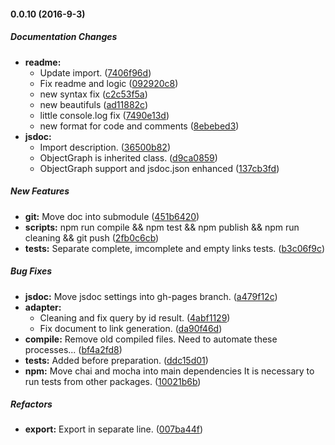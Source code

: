 #### 0.0.10 (2016-9-3)

##### Documentation Changes

* **readme:**
  * Update import. ([7406f96d](https://github.com/AncientSouls/Graph/commit/7406f96d96769feb63a6a45d3fc064ae1bd247af))
  * Fix readme and logic ([092920c8](https://github.com/AncientSouls/Graph/commit/092920c8e004773996a4bfb4350b256d66d7f145))
  * new syntax fix ([c2c53f5a](https://github.com/AncientSouls/Graph/commit/c2c53f5ac16b21f1d35906aef9ffe9dae8e2f3e5))
  * new beautifuls ([ad11882c](https://github.com/AncientSouls/Graph/commit/ad11882c9ecd4ae7e7ff2f5600f8c03425f3c91f))
  * little console.log fix ([7490e13d](https://github.com/AncientSouls/Graph/commit/7490e13d081764965f508353ec16e9c02ad86bb0))
  * new format for code and comments ([8ebebed3](https://github.com/AncientSouls/Graph/commit/8ebebed35690e18e9e1f90eb6b9f09a93a6d7126))
* **jsdoc:**
  * Import description. ([36500b82](https://github.com/AncientSouls/Graph/commit/36500b82ce3eb3ec544409c14523e90f9893aab2))
  * ObjectGraph is inherited class. ([d9ca0859](https://github.com/AncientSouls/Graph/commit/d9ca08592226dcb216af2cccd4489385f785c9cf))
  * ObjectGraph support and jsdoc.json enhanced ([137cb3fd](https://github.com/AncientSouls/Graph/commit/137cb3fd7b00104bbfc22f2b1a04ce78ad84b1bc))

##### New Features

* **git:** Move doc into submodule ([451b6420](https://github.com/AncientSouls/Graph/commit/451b6420bd5c1a29f6ad0b4f204c7b9ad5898c97))
* **scripts:** npm run compile && npm test && npm publish && npm run cleaning && git push ([2fb0c6cb](https://github.com/AncientSouls/Graph/commit/2fb0c6cbf453bee859b30cfe616f402b91520b36))
* **tests:** Separate complete, imcomplete and empty links tests. ([b3c06f9c](https://github.com/AncientSouls/Graph/commit/b3c06f9cad9b2832c8f13b39c25393a143d3dde7))

##### Bug Fixes

* **jsdoc:** Move jsdoc settings into gh-pages branch. ([a479f12c](https://github.com/AncientSouls/Graph/commit/a479f12cc2c57dd26ee76030141b70b4fdc3d40c))
* **adapter:**
  * Cleaning and fix query by id result. ([4abf1129](https://github.com/AncientSouls/Graph/commit/4abf1129c8b28dc219b5da0b48936f4ee4eb760b))
  * Fix document to link generation. ([da90f46d](https://github.com/AncientSouls/Graph/commit/da90f46d762f9662036e56676e24ab44571d63b3))
* **compile:** Remove old compiled files. Need to automate these processes... ([bf4a2fd8](https://github.com/AncientSouls/Graph/commit/bf4a2fd80936ce0befa6a3a0b9e3ab9fde978eed))
* **tests:** Added before preparation. ([ddc15d01](https://github.com/AncientSouls/Graph/commit/ddc15d014b711dcd6d53fd967d865270af00983b))
* **npm:** Move chai and mocha into main dependencies It is necessary to run tests from other packages. ([10021b6b](https://github.com/AncientSouls/Graph/commit/10021b6bdd03b27ebdfbcbd8a9b2cc11db72710b))

##### Refactors

* **export:** Export in separate line. ([007ba44f](https://github.com/AncientSouls/Graph/commit/007ba44f2fba8032eafc0b837910f4de2d15692e))